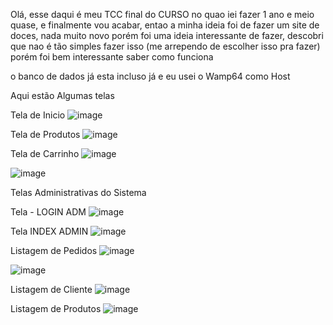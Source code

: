 Olá, esse daqui é meu TCC final do CURSO no quao iei fazer 1 ano e meio quase, e finalmente vou acabar, entao a minha ideia foi de fazer um site de doces, nada muito novo
porém foi uma ideia interessante de fazer, descobri que nao é tão simples fazer isso (me arrependo de escolher isso pra fazer) porém foi bem interessante saber como funciona 

o banco de dados já esta incluso já e eu usei o Wamp64 como Host

Aqui estão Algumas telas 

Tela de Inicio
![image](https://github.com/BrunoLCLopes/Tcc-Loja-Doces/assets/160807716/86784902-4701-43f6-b82c-7e7105ee786c)

Tela de Produtos
![image](https://github.com/BrunoLCLopes/Tcc-Loja-Doces/assets/160807716/195c284e-cef2-452f-b272-f9b3bb0c9edc)

Tela de Carrinho
![image](https://github.com/BrunoLCLopes/Tcc-Loja-Doces/assets/160807716/ed29f5c2-d1e1-4c12-b65e-13be975cea28)

![image](https://github.com/BrunoLCLopes/Tcc-Loja-Doces/assets/160807716/370bb2ca-be16-49d2-b302-6214d6f9bdea)

Telas Administrativas do Sistema

Tela - LOGIN ADM
![image](https://github.com/BrunoLCLopes/Tcc-Loja-Doces/assets/160807716/afab1724-028b-4ce4-b4a3-ba81f9035aa4)

Tela INDEX ADMIN
![image](https://github.com/BrunoLCLopes/Tcc-Loja-Doces/assets/160807716/c8fe631d-a2d5-4d96-ab1b-96af24ec27e0)

Listagem de Pedidos
![image](https://github.com/BrunoLCLopes/Tcc-Loja-Doces/assets/160807716/086f38cd-5a3a-453d-9634-2be1dee1d9a1)


![image](https://github.com/BrunoLCLopes/Tcc-Loja-Doces/assets/160807716/c6a3c877-01d1-4b28-90d3-545d429195ad)



Listagem de Cliente
![image](https://github.com/BrunoLCLopes/Tcc-Loja-Doces/assets/160807716/73cd3d75-a816-44c4-9013-3f190006d40b)

Listagem de Produtos
![image](https://github.com/BrunoLCLopes/Tcc-Loja-Doces/assets/160807716/54ff367f-04be-44a8-a354-277420e17ff9)
